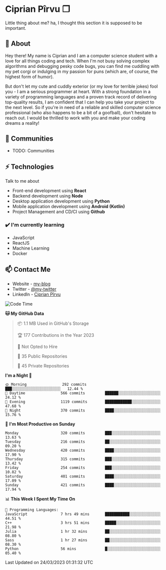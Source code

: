 # Ciprian Pîrvu ❐

Little thing about me? ha, I thought this section it is supposed to be important.

## 🧐 About

Hey there! My name is Ciprian and I am a computer science student with a love for all things coding and tech. When I'm not busy solving complex algorithms and debugging pesky code bugs, you can find me cuddling with my pet corgi or indulging in my passion for puns (which are, of course, the highest form of humor).

But don't let my cute and cuddly exterior (or my love for terrible jokes) fool you - I am a serious programmer at heart. With a strong foundation in a variety of programming languages and a proven track record of delivering top-quality results, I am confident that I can help you take your project to the next level. So if you're in need of a reliable and skilled computer science professional (who also happens to be a bit of a goofball), don't hesitate to reach out. I would be thrilled to work with you and make your coding dreams a reality!

## 👯 Communities

-   TODO: Communities

## ⚡ Technologies

Talk to me about

-   Front-end development using **React**
-   Backend development using **Node**
-   Desktop application development using **Python**
-   Mobile application development using **Android (Kotlin)**
-   Project Management and CD/CI using **Github**

### ✔️ I'm currently learning

-   JavaScript
-   ReactJS
-   Machine Learning
-   Docker

## 📫 Contact Me

-   Website - [my-blog]()
-   Twitter - [@my-twitter]()
-   LinkedIn - [Ciprian Pîrvu](https://www.linkedin.com/in/p%C3%AErvu-ciprian-cristian-4415991b1/)

<!--START_SECTION:waka-->
![Code Time](http://img.shields.io/badge/Code%20Time-1%2C625%20hrs%2056%20mins-blue)

**🐱 My GitHub Data** 

> 📦 1.1 MB Used in GitHub's Storage 
 > 
> 🏆 177 Contributions in the Year 2023
 > 
> 🚫 Not Opted to Hire
 > 
> 📜 35 Public Repositories 
 > 
> 🔑 45 Private Repositories 
 > 
**I'm a Night 🦉** 

```text
🌞 Morning                292 commits         ███░░░░░░░░░░░░░░░░░░░░░░   12.44 % 
🌆 Daytime                566 commits         ██████░░░░░░░░░░░░░░░░░░░   24.12 % 
🌃 Evening                1119 commits        ████████████░░░░░░░░░░░░░   47.68 % 
🌙 Night                  370 commits         ████░░░░░░░░░░░░░░░░░░░░░   15.76 % 
```
📅 **I'm Most Productive on Sunday** 

```text
Monday                   320 commits         ███░░░░░░░░░░░░░░░░░░░░░░   13.63 % 
Tuesday                  216 commits         ██░░░░░░░░░░░░░░░░░░░░░░░   09.20 % 
Wednesday                420 commits         ████░░░░░░░░░░░░░░░░░░░░░   17.90 % 
Thursday                 315 commits         ███░░░░░░░░░░░░░░░░░░░░░░   13.42 % 
Friday                   254 commits         ███░░░░░░░░░░░░░░░░░░░░░░   10.82 % 
Saturday                 401 commits         ████░░░░░░░░░░░░░░░░░░░░░   17.09 % 
Sunday                   421 commits         ████░░░░░░░░░░░░░░░░░░░░░   17.94 % 
```


📊 **This Week I Spent My Time On** 

```text
💬 Programming Languages: 
JavaScript               7 hrs 49 mins       ███████████░░░░░░░░░░░░░░   44.51 % 
C++                      3 hrs 51 mins       █████░░░░░░░░░░░░░░░░░░░░   21.98 % 
Julia                    1 hr 32 mins        ██░░░░░░░░░░░░░░░░░░░░░░░   08.80 % 
Sass                     1 hr 27 mins        ██░░░░░░░░░░░░░░░░░░░░░░░   08.30 % 
Python                   56 mins             █░░░░░░░░░░░░░░░░░░░░░░░░   05.40 % 
```


 Last Updated on 24/03/2023 01:31:32 UTC
<!--END_SECTION:waka-->
